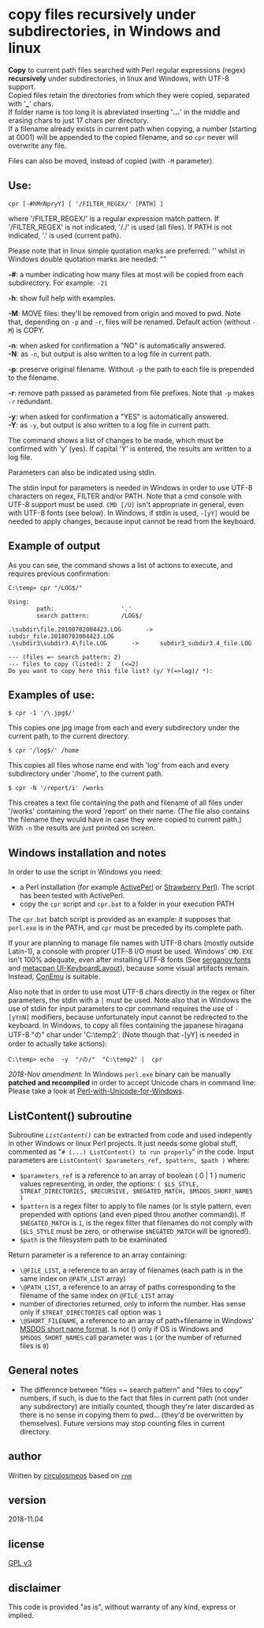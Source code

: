 # copy files recursively under subdirectories, in Windows and linux

**Copy** to current path files searched with Perl regular 
expressions (regex) **recursively** under subdirectories,
in linux and Windows, with UTF-8 support.    
Copied files retain the directories from which they were copied,
separated with '**_**' chars.    
If folder name is too long it is abreviated inserting '**...**' in the
middle and erasing chars to just 17 chars per directory.    
If a filename already exists in current path when copying, a number
(starting at 0001) will be appended to the copied filename, and so `cpr`
never will overwrite any file.   

Files can also be moved, instead of copied (with `-M`  parameter).   

## Use:

	cpr [-#hMnNpryY] [ '/FILTER_REGEX/' [PATH] ]

where '/FILTER_REGEX/' is a regular expression match pattern.
If '/FILTER_REGEX' is not indicated, '/./' is used (all files).
If PATH is not indicated, '.' is used (current path).

Please note that in linux simple quotation marks are preferred: ''
whilst in Windows double quotation marks are needed: ""

**-#**: a number indicating how many files at most will be copied
      from each subdirectory. For example: `-21`

**-h**: show full help with examples.

**-M**: MOVE files: they'll be removed from origin and moved to pwd.
      Note that, depending on `-p` and `-r`, files will be renamed.
      Default action (without `-M`) is COPY.

**-n**: when asked for confirmation a "NO" is automatically answered.   
**-N**: as `-n`, but output is also written to a log file in current path.

**-p**: preserve original filename. Without `-p` the path to each file
      is prepended to the filename.

**-r**: remove path passed as parameted from file prefixes.
      Note that `-p` makes `-r` redundant.

**-y**: when asked for confirmation a "YES" is automatically answered.   
**-Y**: as `-y`, but output is also written to a log file in current path.

The command shows a list of changes to be made, 
which must be confirmed with 'y' (yes).
If capital 'Y' is entered, the results are written to a log file.

Parameters can also be indicated using stdin.

The stdin input for parameters is needed in Windows in order to
use UTF-8 characters on regex, FILTER and/or PATH. Note that a cmd
console with UTF-8 support must be used. `CMD [/U]` isn't appropriate
in general, even with UTF-8 fonts (see below). In Windows, if stdin is used,
`-[yY]` would be needed to apply changes, because input cannot be read from the keyboard.

## Example of output

As you can see, the command shows a list of actions to execute, and requires previous confirmation:

	C:\temp> cpr "/LOG$/"

	Using:
	        path:                   '.'
	        search pattern:         /LOG$/

	.\subdir\file.20180702004423.LOG       ->      subdir_file.20180702004423.LOG
	.\subdir3\subdir3.4\file.LOG       ->      subdir3_subdir3.4_file.LOG

	--- (files =~ search pattern: 2)
	--- files to copy (listed): 2   (<=2)
	Do you want to copy here this file list? (y/ Y(=>log)/ *):


## Examples of use:

	$ cpr -1 '/\.jpg$/'

This copies one jpg image from each and every subdirectory under
the current path, to the current directory.

	$ cpr '/log$/' /home

This copies all files whose name end with 'log' from each and 
every subdirectory under '/home', to the current path.

	$ cpr -N '/report/i' /works

This creates a text file containing the path and filename 
of all files under '/works' containing the word 'report'
on their name. (The file also contains the filename they
would have in case they were copied to current path.)
With `-n` the results are just printed on screen.


## Windows installation and notes
In order to use the script in Windows you need:

* a Perl installation (for example [ActivePerl](https://www.activestate.com/activeperl) or [Strawberry Perl](http://strawberryperl.com/)). The script has been tested with ActivePerl.
* copy the `cpr` script and `cpr.bat` to a folder in your execution PATH

The `cpr.bat` batch script is provided as an example: it supposes that `perl.exe` is in the PATH, and `cpr` must be preceded by its complete path.

If your are planning to manage file names with UTF-8 chars (mostly outside Latin-1), a console with proprer UTF-8 I/O must be used. Windows' `CMD.EXE` isn't 100% adequate, even after installing UTF-8 fonts (See [serganov fonts](https://math.berkeley.edu/~serganov/ilyaz.org/software/fonts/) and [metacpan UI-KeyboardLayout](https://metacpan.org/pod/distribution/UI-KeyboardLayout/lib/UI/KeyboardLayout.pm#The-console-font-configuration)), because some visual artifacts remain. Instead, [ConEmu]( https://conemu.github.io/) is suitable.

Also note that in order to use most UTF-8 chars directly in the regex or filter parameters, the stdin with a `|` must be used.
Note also that in Windows the use of stdin for input parameters to cpr command requires the use of `-[yYnN]` modifiers, because unfortunately input cannot be redirected to the keyboard.
In Windows, to copy all files containing the japanese hiragana UTF-8 "の" char  under 'C:\temp2\':
(Note though that -[yY] is needed in order to actually take actions):

	C:\temp> echo  -y  "/の/"  "C:\temp2" |  cpr

*2018-Nov amendment*: In Windows `perl.exe` binary can be manually **patched and recompiled** in order to accept Unicode chars in command line: Please take a look at [Perl-with-Unicode-for-Windows](https://github.com/circulosmeos/Perl-with-Unicode-for-Windows).

## ListContent() subroutine

Subroutine *`ListContent()`* can be extracted from code and used indepently in other Windows or linux Perl projects. 
It just needs some global stuff, commented as "`# (...) ListContent() to run properly`" in the code.
Input parameters are `ListContent( $parameters_ref, $pattern, $path )` where:

* `$parameters_ref` is a reference to an array of boolean ( 0 | 1 ) numeric values representing, in order, the options:
`( $LS_STYLE, $TREAT_DIRECTORIES, $RECURSIVE, $NEGATED_MATCH, $MSDOS_SHORT_NAMES )`
* `$pattern` is a regex filter to apply to file names (or ls style pattern, even prepended with options (and even piped throu another command)). If `$NEGATED_MATCH` is `1`, is the regex filter that filenames do not comply with (`$LS_STYLE` must be zero, or otherwise `$NEGATED_MATCH` will be ignored!).
* `$path` is the filesystem path to be examinated

Return parameter is a reference to an array containing:

* `\@FILE_LIST`, a reference to an array of filenames (each path is in the same index on `@PATH_LIST` array)
* `\@PATH_LIST`, a reference to an array of paths corresponding to the filename of the same index on `@FILE_LIST` array
* number of directories returned, only to inform the number. Has sense only if `$TREAT_DIRECTORIES` call option was `1`
* `\@SHORT_FILENAME`, a reference to an array of path+filename in Windows' [MSDOS short name format](https://docs.microsoft.com/en-us/windows/desktop/fileio/naming-a-file#short-vs-long-names). Is not () only if OS is Windows and `$MSDOS_SHORT_NAMES` call parameter was `1` (or the number of returned files is `0`)


## General notes

* The difference between "files =~ search pattern" and "files to copy" numbers, if such, is due to the fact that files in current
path (not under any subdirectory) are initially counted, though they're later discarded as there is no sense in copying them to pwd... (they'd be overwritten by themselves). Future versions may stop counting files in current directory.


## author
Written by [circulosmeos](mailto:loopidle@gmail.com)
based on [`rnm`](https://github.com/circulosmeos/rnm)


## version
2018-11.04

## license
[GPL v3](https://www.gnu.org/licenses/gpl-3.0.en.html)

## disclaimer
This code is provided "as is", without warranty of any kind, express or implied.
